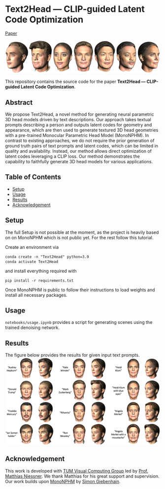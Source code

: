# Text2Head — CLIP-guided Latent Code Optimization
[Paper](./extra/report.pdf)

![heads](https://github.com/kasothaphie/Text2Head/blob/mono_nphm_AdamW/extra/heads.png)

This repository contains the source code for the paper **Text2Head — CLIP-guided Latent Code Optimization**.

## Abstract
We propose Text2Head, a novel method for generating neural parametric 3D head models driven by text descriptions. Our approach takes textual prompts describing a person and outputs latent codes for geometry and appearance, which are then used to generate textured 3D head geometries with a pre-trained Monocular Parametric Head Model (MonoNPHM). In contrast to existing approaches, we do not require the prior generation of ground truth pairs of text prompts and latent codes, which can be limited in quality and availability. Instead, our method allows direct optimization of latent codes leveraging a CLIP loss. Our method demonstrates the capability to faithfully generate 3D head models for various applications.

## Table of Contents
- [Setup](#setup)
- [Usage](#usage)
- [Results](#results)
- [Acknowledgement](#acknowledgement)

## Setup
The full Setup is not possible at the moment, as the project is heavily based on on MonoNPHM which is not public yet.
For the rest follow this tutorial.

Create an environment via 
```
conda create -n "Text2Head" python=3.9
conda activate Text2Head
```
and install everything required with
```
pip install -r requirements.txt
```

Once MonoNPHM is public to follow their instructions to load weights and install all necessary packages.

## Usage
`notebooks/usage.ipynb` provides a script for generating scenes using the trained denoising network.

## Results
The figure below provides the results for given input text prompts.
![results](https://github.com/kasothaphie/Text2Head/blob/mono_nphm_AdamW/extra/qualitative.png)

## Acknowledgement
This work is developed with [TUM Visual Computing Group](http://niessnerlab.org) led by [Prof. Matthias Niessner](https://niessnerlab.org/members/matthias_niessner/profile.html). We thank Matthias for his great support and supervision.
Our work builds upon [MonoNPHM](https://arxiv.org/abs/2312.06740) by [Simon Giebenhain](https://simongiebenhain.github.io).
